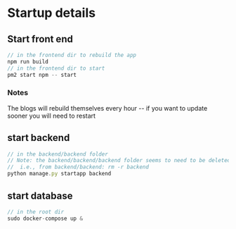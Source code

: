 # Startup details

## Start front end
```js
// in the frontend dir to rebuild the app
npm run build
// in the frontend dir to start
pm2 start npm -- start
```

### Notes
The blogs will rebuild themselves every hour -- if you want to update sooner you will need to restart

## start backend
```js
// in the backend/backend folder
// Note: the backend/backend/backend folder seems to need to be deleted first
//	i.e., from backend/backend: rm -r backend
python manage.py startapp backend
```

## start database
```js
// in the root dir
sudo docker-compose up &
```
